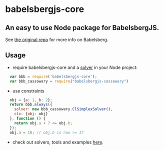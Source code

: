 # babelsbergjs-core

## An easy to use Node package for BabelsbergJS.

See [the original repo](https://github.com/babelsberg/babelsberg-js) for more info on Babelsberg.

## Usage

* require babelsbergjs-core and a [solver](https://github.com/babelsbergjs/babelsbergjs-cassowary) in your Node project:

```javascript
  var bbb = require('babelsbergjs-core');
  var bbb_cassowary = require("babelsbergjs-cassowary")
```
  
* use constraints

```javascript
  obj = {a: 1, b: 2};
  return bbb.always({
    solver: new bbb_cassowary.ClSimplexSolver(),
    ctx: {obj: obj}
  }, function () {
    return obj.a + 7 <= obj.b;
  });
  obj.a = 10; // obj.b is now >= 17
```
  
* check out solvers, tools and examples [here](https://github.com/babelsbergjs).
